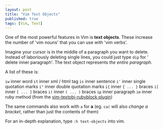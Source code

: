 ```yaml
---
layout: post
title: "Vim Text Objects"
published: true
tags: [Vim, Text]
---
```


One of the most powerful features in Vim is **text objects**. These increase the number of 'vim nouns' that you can use with 'vim verbs'.

Imagine your cursor is in the middle of a paragraph you want to delete. Instead of laboriously deleting single lines, you could just type `dip` for ' delete inner paragraph'. The text object represents *the entire paragraph*.

A list of these is:

`iw`     inner word
`it`     inner xml / html tag
`is`     inner sentence
`i'`     inner single quotation marks
`i"`     inner double quotation marks
`i{`     inner `{ ... }` braces
`i[`     inner `[ ... ]` braces
`i(`     inner `( ... )` braces
`ip`     inner paragraph
`im`     inner ruby method (from the [vim-textobj-rubyblock plugin](https://github.com/nelstrom/vim-textobj-rubyblock))


The same commands also work with `a` for **a** (eg. `ca(` will also *change a bracket*, rather than just the contents of them)

For an in-depth explanation, type `:h text-objects` into vim.
